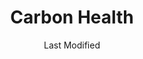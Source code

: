 ---
layout: location-page
date: Last Modified
description: "Local COVID-19 testing is available at Carbon Health in Los Angeles, California, USA."
permalink: "locations/california/los-angeles/carbon-health/"
tags:
  - locations
  - california
title: Carbon Health
state: California
stateAbbr: CA
hood: Echo Park
address: 2110 Sunset Blvd. Suite M
city: Los Angeles
zip: 90026
mapUrl: "http://maps.apple.com/?q=Carbon+Health&address=2110+Sunset+Blvd+Suite+M,Los+Angeles,California,90026"
locationType: Walk-in
phone: undefined
website: https://carbonhealth.com/echo-park
onlineBooking: true
closed: undefined
closedUpdate: April 6th, 2020
notes: "Privately owned."
days: Everyday
hours: 9AM-7PM
ctaMessage: Schedule a test
ctaUrl: "https://carbonhealth.com/echo-park"
---